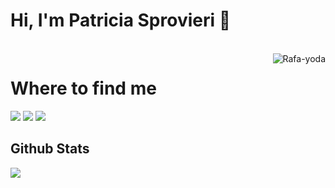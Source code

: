 # Hi, I'm Patricia Sprovieri 👋
</br>
<div>
<img align="right" alt="Rafa-yoda" src="https://cdn.discordapp.com/attachments/795358919417397249/825430589581688872/hi.gif">
</div>
  
  ##
  # Where to find me ##
  
  <a href="https://www.linkedin.com/in/patyspro" target="_blank"><img src="https://img.shields.io/badge/-LinkedIn-%230077B5?style=for-the-badge&logo=linkedin&logoColor=white" target="_blank"></a> 
    <a href="https://instagram.com/patyspro" target="_blank"><img src="https://img.shields.io/badge/-Instagram-%23E4405F?style=for-the-badge&logo=instagram&logoColor=white" target="_blank"></a>
      <a href = "mailto: patyspro@gmail.com"><img src="https://img.shields.io/badge/-Gmail-%23333?style=for-the-badge&logo=gmail&logoColor=white" target="_blank"></a>
      

<h2> Github Stats </h2> 
<a href="https://github.com/patyspro/github-readme-stats"><img align="center" src="https://github-readme-stats.vercel.app/api/top-langs/?username=patyspro&layout=compact&theme=tokyonight" /></a>
<br/>


 
